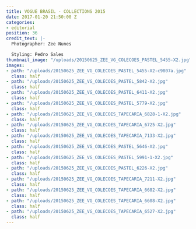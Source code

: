 ```yaml
---
title: VOGUE BRASIL - COLLECTIONS 2015
date: 2017-01-20 21:50:00 Z
categories:
- editorial
position: 36
credit_text: |-
  Photographer: Zee Nunes

  Styling: Pedro Sales
thumbnail_image: "/uploads/20150625_ZEE_VG_COLECOES_PASTEL_5455-X2.jpg"
images:
- path: "/uploads/20150625_ZEE_VG_COLECOES_PASTEL_5455-X2-c9807a.jpg"
  class: half
- path: "/uploads/20150625_ZEE_VG_COLECOES_PASTEL_5842-X2.jpg"
  class: half
- path: "/uploads/20150625_ZEE_VG_COLECOES_PASTEL_6411-X2.jpg"
  class: half
- path: "/uploads/20150625_ZEE_VG_COLECOES_PASTEL_5779-X2.jpg"
  class: half
- path: "/uploads/20150625_ZEE_VG_COLECOES_TAPECARIA_6828-1-X2.jpg"
  class: half
- path: "/uploads/20150625_ZEE_VG_COLECOES_TAPECARIA_6725-X2.jpg"
  class: half
- path: "/uploads/20150625_ZEE_VG_COLECOES_TAPECARIA_7133-X2.jpg"
  class: half
- path: "/uploads/20150625_ZEE_VG_COLECOES_PASTEL_5646-X2.jpg"
  class: half
- path: "/uploads/20150625_ZEE_VG_COLECOES_PASTEL_5991-1-X2.jpg"
  class: half
- path: "/uploads/20150625_ZEE_VG_COLECOES_PASTEL_6226-X2.jpg"
  class: half
- path: "/uploads/20150625_ZEE_VG_COLECOES_TAPECARIA_7211-X2.jpg"
  class: half
- path: "/uploads/20150625_ZEE_VG_COLECOES_TAPECARIA_6682-X2.jpg"
  class: half
- path: "/uploads/20150625_ZEE_VG_COLECOES_TAPECARIA_6608-X2.jpg"
  class: half
- path: "/uploads/20150625_ZEE_VG_COLECOES_TAPECARIA_6527-X2.jpg"
  class: half
---
```


